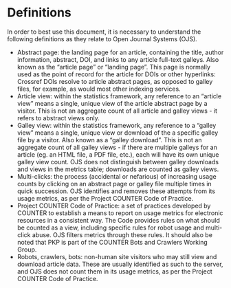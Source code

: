 # Definitions

In order to best use this document, it is necessary to understand the following definitions as they relate to Open Journal Systems \(OJS\).

* Abstract page: the landing page for an article, containing the title, author information, abstract, DOI, and links to any article full-text galleys.  Also known as the “article page” or “landing page”. This page is normally used as the point of record for the article for DOIs or other hyperlinks: Crossref DOIs resolve to article abstract pages, as opposed to galley files, for example, as would most other indexing services.
* Article view: within the statistics framework, any reference to an “article view” means a single, unique view of the article abstract page by a visitor. This is not an aggregate count of all article and galley views - it refers to abstract views only.
* Galley view: within the statistics framework, any reference to a “galley view” means a single, unique view or download of the a specific galley file by a visitor. Also known as a “galley download”. This is not an aggregate count of all galley views - if there are multiple galleys for an article \(eg. an HTML file, a PDF file, etc.\), each will have its own unique galley view count. OJS does not distinguish between galley downloads and views in the metrics table; downloads are counted as galley views.
* Multi-clicks: the process \(accidental or nefarious\) of increasing usage counts by clicking on an abstract page or galley file multiple times in quick succession. OJS identifies and removes these attempts from its usage metrics, as per the Project COUNTER Code of Practice.
* Project COUNTER Code of Practice: a set of practices developed by COUNTER to establish a means to report on usage metrics for electronic resources in a consistent way. The Code provides rules on what should be counted as a view, including specific rules for robot usage and multi-click abuse. OJS filters metrics through these rules. It should also be noted that PKP is part of the COUNTER Bots and Crawlers Working Group.
* Robots, crawlers, bots: non-human site visitors who may still view and download article data. These are usually identified as such to the server, and OJS does not count them in its usage metrics, as per the Project COUNTER Code of Practice.



